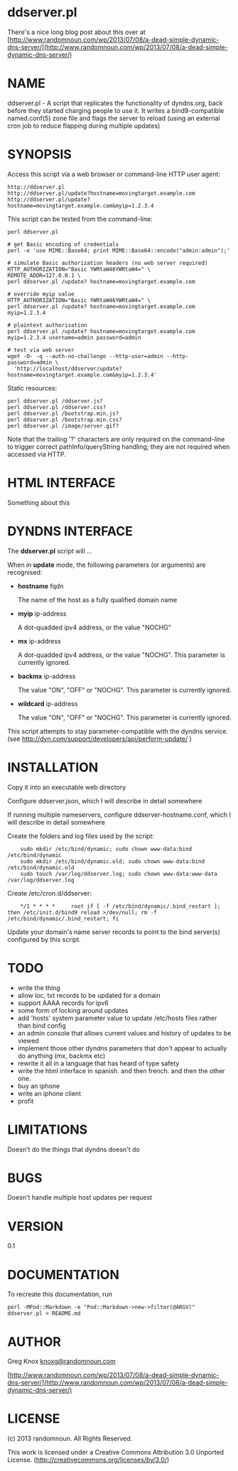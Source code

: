 # ddserver.pl

There's a nice long blog post about this over at [http://www.randomnoun.com/wp/2013/07/08/a-dead-simple-dynamic-dns-server/](http://www.randomnoun.com/wp/2013/07/08/a-dead-simple-dynamic-dns-server/)

# NAME

ddserver.pl - A script that replicates the functionality of dyndns.org, back before they
started charging people to use it. It writes a bind9-compatible named.conf(5) zone file 
and flags the server to reload (using an external cron job to reduce flapping during
multiple updates)

# SYNOPSIS

Access this script via a web browser or command-line HTTP user agent:

    http://ddserver.pl
    http://ddserver.pl/update?hostname=movingtarget.example.com
    http://ddserver.pl/update?hostname=movingtarget.example.com&myip=1.2.3.4

This script can be tested from the command-line: 

    perl ddserver.pl

    # get Basic encoding of credentials
    perl -e 'use MIME::Base64; print MIME::Base64::encode("admin:admin");'
    
    # simulate Basic authorization headers (no web server required)
    HTTP_AUTHORIZATION="Basic YWRtaW46YWRtaW4=" \
    REMOTE_ADDR=127.0.0.1 \
    perl ddserver.pl /update? hostname=movingtarget.example.com

    # override myip value
    HTTP_AUTHORIZATION="Basic YWRtaW46YWRtaW4=" \
    perl ddserver.pl /update? hostname=movingtarget.example.com myip=1.2.3.4

    # plaintext authorisation
    perl ddserver.pl /update? hostname=movingtarget.example.com myip=1.2.3.4 username=admin password=admin

    # test via web server
    wget -O- -q --auth-no-challenge --http-user=admin --http-password=admin \
      'http://localhost/ddserver/update?hostname=movingtarget.example.com&myip=1.2.3.4'

Static resources:

    perl ddserver.pl /ddserver.js?
    perl ddserver.pl /ddserver.css?
    perl ddserver.pl /bootstrap.min.js?
    perl ddserver.pl /bootstrap.min.css?
    perl ddserver.pl /image/server.gif?

Note that the trailing '?' characters are only required on the command-line
to trigger correct pathInfo/queryString handling; they are not required when
accessed via HTTP.

# HTML INTERFACE

Something about this

# DYNDNS INTERFACE

The **ddserver.pl** script will ...

When in **update** mode, the following parameters (or arguments) are recognised:

- **hostname** fqdn 

    The name of the host as a fully qualified domain name

- **myip** ip-address 

    A dot-quadded ipv4 address, or the value "NOCHG"

- **mx** ip-address 

    A dot-quadded ipv4 address, or the value "NOCHG". This parameter is currently ignored.

- **backmx** ip-address 

    The value "ON", "OFF" or "NOCHG". This parameter is currently ignored.

- **wildcard** ip-address 

    The value "ON", "OFF" or "NOCHG". This parameter is currently ignored.

This script attempts to stay parameter-compatible with the dyndns service.
(see http://dyn.com/support/developers/api/perform-update/ )

# INSTALLATION

Copy it into an executable web directory

Configure ddserver.json, which I will describe in detail somewhere

If running multiple nameservers, configure ddserver-hostname.conf, which I will describe in detail somewhere

Create the folders and log files used by the script:

        sudo mkdir /etc/bind/dynamic; sudo chown www-data:bind /etc/bind/dynamic
        sudo mkdir /etc/bind/dynamic.old; sudo chown www-data:bind /etc/bind/dynamic.old
        sudo touch /var/log/ddserver.log; sudo chown www-data:www-data /var/log/ddserver.log

Create /etc/cron.d/ddserver:

        */1 * * * *     root if [ -f /etc/bind/dynamic/.bind_restart ]; then /etc/init.d/bind9 reload >/dev/null; rm -f /etc/bind/dynamic/.bind_restart; fi

Update your domain's name server records to point to the bind server(s) configured by this script.

# TODO

- write the thing
- allow loc, txt records to be updated for a domain
- support AAAA records for ipv6
- some form of locking around updates
- add 'hosts' system parameter value to update /etc/hosts files rather than bind config
- an admin console that allows current values and history of updates to be viewed
- implement those other dyndns parameters that don't appear to actually do anything (mx, backmx etc)
- rewrite it all in a language that has heard of type safety
- write the html interface in spanish. and then french. and then the other one.  
- buy an iphone
- write an iphone client
- profit

# LIMITATIONS

Doesn't do the things that dyndns doesn't do

# BUGS

Doesn't handle multiple host updates per request

# VERSION

0.1

# DOCUMENTATION

To recreate this documentation, run

    perl -MPod::Markdown -e "Pod::Markdown->new->filter(@ARGV)" ddserver.pl > README.md

# AUTHOR

Greg Knox <knoxg@randomnoun.com>

[http://www.randomnoun.com/wp/2013/07/08/a-dead-simple-dynamic-dns-server/](http://www.randomnoun.com/wp/2013/07/08/a-dead-simple-dynamic-dns-server/)

# LICENSE

(c) 2013 randomnoun. All Rights Reserved. 

This work is licensed under a Creative Commons Attribution 3.0 Unported License. 
(http://creativecommons.org/licenses/by/3.0/)
